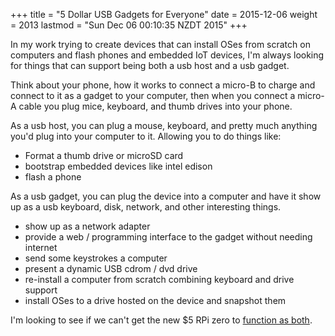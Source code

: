 +++
title = "5 Dollar USB Gadgets for Everyone"
date = 2015-12-06
weight = 2013
lastmod = "Sun Dec 06 00:10:35 NZDT 2015"
+++


In my work trying to create devices that can install OSes from scratch on computers and flash phones and embedded IoT devices, I'm always looking for things that can support being both a usb host and a usb gadget.

Think about your phone, how it works to connect a micro-B to charge and  connect to it as a gadget to your computer, then when you connect a micro-A cable you plug mice, keyboard, and thumb drives into your phone.

As a usb host, you can plug a mouse, keyboard, and pretty much anything you'd plug into your computer to it. Allowing you to do things like:

* Format a thumb drive or microSD card
* bootstrap embedded devices like intel edison
* flash a phone

As a usb gadget, you can plug the device into a computer and have it show up as a usb keyboard, disk, network, and other interesting things.

* show up as a network adapter
* provide a web / programming interface to the gadget without needing internet
* send some keystrokes a computer
* present a dynamic USB cdrom / dvd drive
* re-install a computer from scratch combining keyboard and drive support
* install OSes to a drive hosted on the device and snapshot them

I'm looking to see if we can't get the new $5 RPi zero to [function as both](http://blog.ii.delivery/rpi-zero-gadget-support/).
